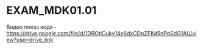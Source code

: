 # EXAM_MDK01.01

Видео показ кода - https://drive.google.com/file/d/1DROtICuky14e6dxCDpZFKd5nPqSdG1AU/view?usp=drive_link
